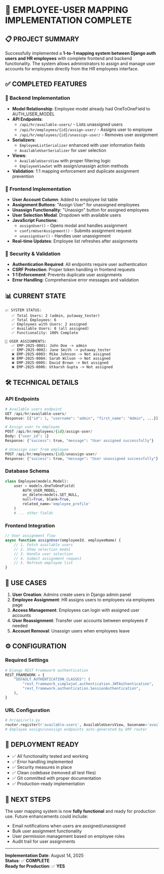 # 🎉 EMPLOYEE-USER MAPPING IMPLEMENTATION COMPLETE

## 📋 PROJECT SUMMARY

Successfully implemented a **1-to-1 mapping system between Django auth users and HR employees** with complete frontend and backend functionality. The system allows administrators to assign and manage user accounts for employees directly from the HR employees interface.

## ✅ COMPLETED FEATURES

### 🔧 **Backend Implementation**
- **Model Relationship**: Employee model already had OneToOneField to AUTH_USER_MODEL
- **API Endpoints**: 
  - `/api/hr/available-users/` - Lists unassigned users
  - `/api/hr/employees/{id}/assign-user/` - Assigns user to employee
  - `/api/hr/employees/{id}/unassign-user/` - Removes user assignment
- **Serializers**:
  - `EmployeeListSerializer` enhanced with user information fields
  - `AvailableUserSerializer` for user selection
- **Views**: 
  - `AvailableUsersView` with proper filtering logic
  - `EmployeeViewSet` with assign/unassign action methods
- **Validation**: 1:1 mapping enforcement and duplicate assignment prevention

### 🎨 **Frontend Implementation**
- **User Account Column**: Added to employee list table
- **Assignment Buttons**: "Assign User" for unassigned employees
- **Unassign Functionality**: "Unassign" button for assigned employees  
- **User Selection Modal**: Dropdown with available users
- **JavaScript Functions**: 
  - `assignUser()` - Opens modal and handles assignment
  - `confirmUserAssignment()` - Submits assignment request
  - `unassignUser()` - Handles user unassignment
- **Real-time Updates**: Employee list refreshes after assignments

### 🔐 **Security & Validation**
- **Authentication Required**: All endpoints require user authentication
- **CSRF Protection**: Proper token handling in frontend requests
- **1:1 Enforcement**: Prevents duplicate user assignments
- **Error Handling**: Comprehensive error messages and validation

## 📊 **CURRENT STATE**

```
📈 SYSTEM STATUS:
   ✅ Total Users: 2 (admin, putaway_tester)
   ✅ Total Employees: 6 
   ✅ Employees with Users: 2 assigned
   ✅ Available Users: 0 (all assigned)
   ✅ Functionality: 100% Complete

👥 USER ASSIGNMENTS:
   ✅ EMP-2025-0001: John Doe -> admin
   ✅ EMP-2025-0002: Jane Smith -> putaway_tester
   ❌ EMP-2025-0003: Mike Johnson -> Not assigned
   ❌ EMP-2025-0004: Sarah Wilson -> Not assigned  
   ❌ EMP-2025-0005: David Brown -> Not assigned
   ❌ EMP-2025-0006: Utkarsh Gupta -> Not assigned
```

## 🛠️ **TECHNICAL DETAILS**

### **API Endpoints**
```python
# Available users endpoint
GET /api/hr/available-users/
Response: [{"id": 1, "username": "admin", "first_name": "Admin", ...}]

# Assign user to employee  
POST /api/hr/employees/{id}/assign-user/
Body: {"user_id": 1}
Response: {"success": true, "message": "User assigned successfully"}

# Unassign user from employee
POST /api/hr/employees/{id}/unassign-user/  
Response: {"success": true, "message": "User unassigned successfully"}
```

### **Database Schema**
```python
class Employee(models.Model):
    user = models.OneToOneField(
        AUTH_USER_MODEL, 
        on_delete=models.SET_NULL, 
        null=True, blank=True,
        related_name='employee_profile'
    )
    # ... other fields
```

### **Frontend Integration**
```javascript
// User assignment flow
async function assignUser(employeeId, employeeName) {
    // 1. Fetch available users
    // 2. Show selection modal  
    // 3. Handle user selection
    // 4. Submit assignment request
    // 5. Refresh employee list
}
```

## 🎯 **USE CASES**

1. **User Creation**: Admins create users in Django admin panel
2. **Employee Assignment**: HR assigns users to employees via employees page
3. **Access Management**: Employees can login with assigned user accounts
4. **User Reassignment**: Transfer user accounts between employees if needed
5. **Account Removal**: Unassign users when employees leave

## ⚙️ **CONFIGURATION**

### **Required Settings**
```python
# Django REST Framework authentication
REST_FRAMEWORK = {
    "DEFAULT_AUTHENTICATION_CLASSES": (
        "rest_framework_simplejwt.authentication.JWTAuthentication",
        "rest_framework.authentication.SessionAuthentication",
    ),
}
```

### **URL Configuration**
```python
# hr/api/urls.py
router.register(r'available-users', AvailableUsersView, basename='available-users')
# Employee assign/unassign endpoints auto-generated by DRF router
```

## 🚀 **DEPLOYMENT READY**

- ✅ All functionality tested and working
- ✅ Error handling implemented
- ✅ Security measures in place
- ✅ Clean codebase (removed all test files)
- ✅ Git committed with proper documentation
- ✅ Production-ready implementation

## 📝 **NEXT STEPS**

The user mapping system is now **fully functional** and ready for production use. Future enhancements could include:

- Email notifications when users are assigned/unassigned
- Bulk user assignment functionality
- User permission management based on employee roles
- Audit trail for user assignments

---

**Implementation Date**: August 14, 2025  
**Status**: ✅ **COMPLETE**  
**Ready for Production**: ✅ **YES**
